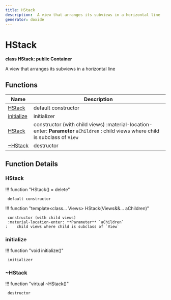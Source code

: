 ```yaml
---
title: HStack
description:  A view that arranges its subviews in a horizontal line 
generator: doxide
---
```



# HStack

**class HStack: public Container**

 A view that arranges its subviews in a horizontal line
  


## Functions

| Name | Description |
| ---- | ----------- |
| [HStack](#HStack) |  default constructor  |
| [initialize](#initialize) |  initializer  |
| [HStack](#HStack) |  constructor (with child views) :material-location-enter: **Parameter** `aChildren` :    child views where child is subclass of `View`  |
| [~HStack](#_u007eHStack) |  destructor  |

## Function Details

### HStack<a name="HStack"></a>
!!! function "HStack() = delete"

     default constructor
    

!!! function "template&lt;class... Views&gt; HStack(Views&amp;&amp;... aChildren)"

     constructor (with child views)
     :material-location-enter: **Parameter** `aChildren`
    :    child views where child is subclass of `View`
    

### initialize<a name="initialize"></a>
!!! function "void initialize()"

     initializer
    

### ~HStack<a name="_u007eHStack"></a>
!!! function "virtual ~HStack()"

     destructor
    


